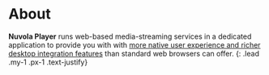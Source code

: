 About
=====

**Nuvola Player** runs web-based media-streaming services in a dedicated application to provide you with
with [more native user experience and richer desktop integration features](:4/#features)
than standard web browsers can offer.
{: .lead .my-1 .px-1 .text-justify}
